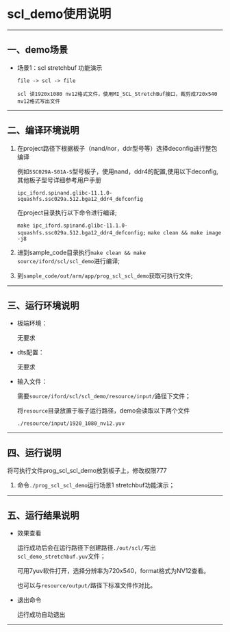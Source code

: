 ﻿# scl_demo使用说明

---
## 一、demo场景
* 场景1：scl stretchbuf 功能演示
    ```
    file -> scl -> file

    scl 读1920x1080 nv12格式文件，使用MI_SCL_StretchBuf接口，裁剪成720x540 nv12格式写出文件
    ```


---
## 二、编译环境说明
1. 在project路径下根据板子（nand/nor，ddr型号等）选择deconfig进行整包编译

    例如`SSC029A-S01A-S`型号板子，使用nand，ddr4的配置,使用以下deconfig,其他板子型号详细参考用户手册

    `ipc_iford.spinand.glibc-11.1.0-squashfs.ssc029a.512.bga12_ddr4_defconfig`

    在project目录执行以下命令进行编译;

    `make ipc_iford.spinand.glibc-11.1.0-squashfs.ssc029a.512.bga12_ddr4_defconfig;`
    `make clean && make image -j8`

2. 进到sample_code目录执行`make clean && make source/iford/scl/scl_demo`进行编译;

3. 到`sample_code/out/arm/app/prog_scl_scl_demo`获取可执行文件;

---
## 三、运行环境说明
* 板端环境：

    无要求

* dts配置：

    无要求

* 输入文件：

    需要`source/iford/scl/scl_demo/resource/input/`路径下文件；

    将`resource`目录放置于板子运行路径，demo会读取以下两个文件
    ```
    ./resource/input/1920_1080_nv12.yuv
    ```

---
## 四、运行说明
将可执行文件prog_scl_scl_demo放到板子上，修改权限777
1.   命令`./prog_scl_scl_demo`运行场景1 stretchbuf功能演示；


---
## 五、运行结果说明
* 效果查看

    运行成功后会在运行路径下创建路径`./out/scl/`写出`scl_demo_stretchbuf.yuv`文件；

    可用7yuv软件打开，选择分辨率为720x540，format格式为NV12查看。

    也可以与`resource/output/`路径下标准文件作对比。

* 退出命令

    运行成功自动退出

---